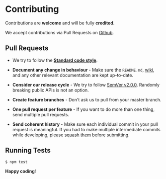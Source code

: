 Contributing
===

Contributions are **welcome** and will be fully **credited**.

We accept contributions via Pull Requests on [Github](https://github.com/vimeo/vimeo.js).

## Pull Requests

- We try to follow the **[Standard code style](https://standardjs.com/)**.

- **Document any change in behaviour** - Make sure the `README.md`, [wiki](https://github.com/vimeo/vimeo.js/wiki), and any other relevant documentation are kept up-to-date.

- **Consider our release cycle** - We try to follow [SemVer v2.0.0](http://semver.org/). Randomly breaking public APIs is not an option.

- **Create feature branches** - Don't ask us to pull from your master branch.

- **One pull request per feature** - If you want to do more than one thing, send multiple pull requests.

- **Send coherent history** - Make sure each individual commit in your pull request is meaningful. If you had to make multiple intermediate commits while developing, please [squash them](http://www.git-scm.com/book/en/v2/Git-Tools-Rewriting-History#Changing-Multiple-Commit-Messages) before submitting.

## Running Tests

```bash
$ npm test
```

**Happy coding**!
